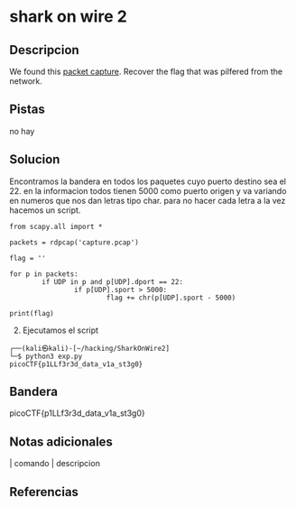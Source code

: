 
# shark on wire 2

## Descripcion

We found this [packet capture](https://jupiter.challenges.picoctf.org/static/b506393b6f9d53b94011df000c534759/capture.pcap). Recover the flag that was pilfered from the network.

## Pistas
no hay

## Solucion
Encontramos la bandera en todos los paquetes cuyo puerto destino sea el 22. en la informacion todos tienen 5000 como puerto origen y va variando en numeros que nos dan letras tipo char. para no hacer cada letra a la vez hacemos un script.
```bash()
from scapy.all import *

packets = rdpcap('capture.pcap')

flag = ''

for p in packets: 
        if UDP in p and p[UDP].dport == 22: 
                if p[UDP].sport > 5000: 
                        flag += chr(p[UDP].sport - 5000)
    
print(flag)

```
2. Ejecutamos el script
```bash()
┌──(kali㉿kali)-[~/hacking/SharkOnWire2]
└─$ python3 exp.py
picoCTF{p1LLf3r3d_data_v1a_st3g0}

```

## Bandera

picoCTF{p1LLf3r3d_data_v1a_st3g0}

## Notas adicionales

| comando | descripcion

## Referencias
